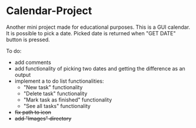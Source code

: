 # Calendar-Project

Another mini project made for educational purposes.
This is a GUI calendar.
It is possible to pick a date. 
Picked date is returned when "GET DATE" button is pressed.

To do:
- add comments
- add functionality of picking two dates and getting the difference as an output
- implement a to do list functionalities:
  * "New task" functionality
  * "Delete task" functionality
  * "Mark task as finished" functionality
  * "See all tasks" functionality
- ~~fix path to icon~~
- ~~add "Images" directory~~

